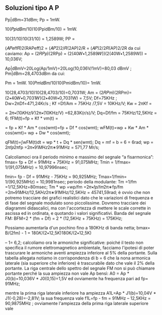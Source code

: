 ## Soluzioni tipo A P

Pp|dBm=31dBm; Pp = 1mW.

10(𝑃𝑝∣𝑑𝐵𝑚/10)10(Pp∣dBm/10) = 1mW.

10(31/10)10(31/10) = 1,2589W; PP =

(𝐴𝑃𝑒𝑓𝑓𝑅)2(R​APeff​​)2 = (𝐴𝑃2)2/𝑅(2​AP​)2/R = (𝐴𝑃)2/2𝑅(AP)2/2R da cui caviamo: Ap = (2𝑅𝑃𝑝)(2RPp​) = (2(40𝑊∗1,2589𝑊))(2(40W∗1,2589W)​) = 10,036V;

Ap|dBmV=20Log(Ap/1mV)=20Log(10,036V/1mV)=80,03 dBmV ; Pm|dBm=28,4703dBm da cui:

Pm = 1mW. 10(𝑃𝑚∣𝑑𝐵𝑚/10)10(Pm∣dBm/10)= 1mW.

10(28,4703/10)10(28,4703/10)=0,7031W; Am = (2𝑅𝑃𝑚)(2RPm​)​= (2∗40𝑊∗0,7031𝑊)(2∗40W∗0,7031W)​ = 7,5V; Df=75KHz ; Dw=2πDf=471,24Kr/s ; Kf =Df/Am = 75KHz /7,5V = 10KHz/V; Kw = 2πKf =

= 2𝜋∗(10𝐾𝐻𝑧/𝑉)2π∗(10KHz/V) =62,83K(r/s)/V; Dq=Df/fm = 75KHz/12,5KHz = 6; fFM(t)=fp + Kf * vm(t) =

= fp + Kf * Am * cos(wmt)=fp + Df * cos(wmt); wFM(t)=wp + Kw * Am * cos(wmt)= wp + Dw * cos(wmt);

qFM(t)=∫wFM(t)dt = wp * t + Dq * sen(wmt); Dq = mf = b = 6 = 6rad; wp = 2𝜋𝑓𝑝2πfp =2𝜋∗91𝑀𝐻𝑧2π∗91MHz = 571,77 Mr/s;

Calcoliamoci ora il periodo minimo e massimo del segnale “a fisarmonica”: fmax= fp + Df = 91MHz + 75KHz = 91,075MHz; Tmin = 1/fmax= 1/(91,075MHz) = 10,97996nsec;

fmin= fp - Df = 91MHz - 75KHz = 90,925MHz; Tmax=1/fmin= 1/(90,925MHz) = 10,9981nsec; periodo della modulante: Tm =1/fm =1/12,5KHz=80msec; Tm * wp =wp/fm =2𝜋∗𝑓𝑝/𝑓𝑚2π∗fp/fm =2𝜋∗91𝑀𝐻𝑧/12,5𝐾𝐻𝑧2π∗91MHz/12,5KHz = 45741,59rad; è ovvio che non potremo tracciare dei grafici realistici dato che le variazioni di frequenza e di fase del segnale modulato sono piccolissime. Dovremo tracciare dei diagrammi didascalici, ma con l'accortezza di mettere le scale corrette in ascissa ed in ordinata, e quotando i valori significativi. Banda del segnale FM: BFM=2 * (fm + Df) = 2 * (12,5KHz + 75KHz) = 175KHz;

Possiamo aumentarla d'un pochino fino a 180KHz di banda netta; bmax= B/(2fm) - 1 = 180𝐾/(2∗12,5𝐾)180K/(2∗12,5K)

– 1= 6,2; calcoliamo ora le armoniche significative: poiché il testo non specifica il rumore elettromagnetico ambientale, facciamo l'ipotesi di poter trascurare le armoniche aventi ampiezza inferiore al 5% della portante. Sulla tabella allegata notiamo in corrispondenza di b = 6 che la nona armonica laterale (sia superiore che inferiore) è trascurabile dato che vale il 2% della portante. La riga centrale dello spettro del segnale FM non si può chiamare portante perché la sua ampiezza non vale Ap bensì: A0 = Ap * J0(b)=10,036V * J0(0,15)=1,5V ed ovviamente ha frequenza pari ad fp= 91MHz;

mentre la prima riga laterale inferiore ha ampiezza A1L=Ap * J1(b)=10,04V * J1(-0,28)=-2,81V; la sua frequenza vale f1L=fp - fm = 91MHz – 12,5KHz = 90,9875MHz ; ovviamente l'ampiezza della prima riga laterale superiore vale